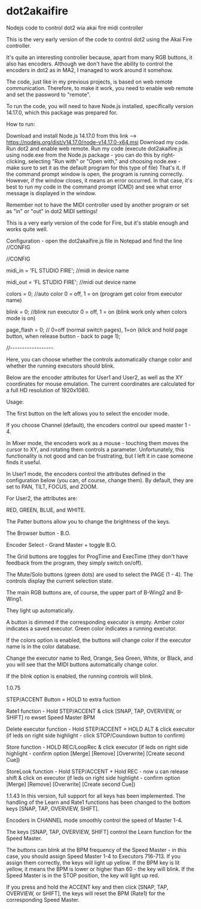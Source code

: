 # dot2akaifire
Nodejs code to control dot2 wia akai fire midi controller

This is the very early version of the code to control dot2 using the Akai Fire controller.

It's quite an interesting controller because, apart from many RGB buttons, it also has encoders. Although we don't have the ability to control the encoders in dot2 as in MA2, I managed to work around it somehow.

The code, just like in my previous projects, is based on web remote communication. Therefore, to make it work, you need to enable web remote and set the password to "remote".

To run the code, you will need to have Node.js installed, specifically version 14.17.0, which this package was prepared for.

How to run:

Download and install Node.js 14.17.0 from this link --> https://nodejs.org/dist/v14.17.0/node-v14.17.0-x64.msi
Download my code.
Run dot2 and enable web remote.
Run my code (execute dot2akaifire.js using node.exe from the Node.js package - you can do this by right-clicking, selecting "Run with" or "Open with," and choosing node.exe - make sure to set it as the default program for this type of file)
That's it. If the command prompt window is open, the program is running correctly. However, if the window closes, it means an error occurred. In that case, it's best to run my code in the command prompt (CMD) and see what error message is displayed in the window.

Remember not to have the MIDI controller used by another program or set as "in" or "out" in dot2 MIDI settings!

This is a very early version of the code for Fire, but it's stable enough and works quite well.


Configuration - open the dot2akaifire.js file in Notepad and find the line //CONFIG

//CONFIG

midi_in = 'FL STUDIO FIRE';     //midi in device name

midi_out = 'FL STUDIO FIRE';    //midi out device name

colors = 0; //auto color 0 = off, 1 = on (program get color from executor name)

blink = 0;  //blink run executor 0 = off, 1 = on (blink work only when colors mode is on)

page_flash = 0; // 0=off (normal switch pages), 1=on (klick and hold page button, when release button - back to page 1);


//------------------

Here, you can choose whether the controls automatically change color and whether the running executors should blink.

Below are the encoder attributes for User1 and User2, as well as the XY coordinates for mouse emulation. The current coordinates are calculated for a full HD resolution of 1920x1080.

Usage:

The first button on the left allows you to select the encoder mode.

If you choose Channel (default),
the encoders control our speed master 1 - 4.

In Mixer mode,
the encoders work as a mouse - touching them moves the cursor to XY, and rotating them controls a parameter. Unfortunately, this functionality is not good and can be frustrating, but I left it in case someone finds it useful.

In User1 mode,
the encoders control the attributes defined in the configuration below (you can, of course, change them).
By default, they are set to PAN, TILT, FOCUS, and ZOOM.

For User2, the attributes are:

RED, GREEN, BLUE, and WHITE.

The Patter buttons allow you to change the brightness of the keys.

The Browser button - B.O.

Encoder Select - Grand Master + toggle B.O.

The Grid buttons are toggles for ProgTime and ExecTime (they don't have feedback from the program, they simply switch on/off).

The Mute/Solo buttons (green dots) are used to select the PAGE (1 - 4). The controls display the current selection state.

The main RGB buttons are, of course, the upper part of B-Wing2 and B-Wing1.

They light up automatically.

A button is dimmed if the corresponding executor is empty.
Amber color indicates a saved executor.
Green color indicates a running executor.

If the colors option is enabled, the buttons will change color if the executor name is in the color database.

Change the executor name to Red, Orange, Sea Green, White, or Black, and you will see that the MIDI buttons automatically change color.

If the blink option is enabled, the running controls will blink.

1.0.75

STEP/ACCENT Button = HOLD to extra fuction

Rate1 function - Hold STEP/ACCENT & click [SNAP, TAP, OVERVIEW, or SHIFT] ro ewset Speed Master BPM

Delete executor function - Hold STEP/ACCENT + HOLD ALT & click executor (if leds on right side highlight - click STOP/Coundown button to confirm)

Store function - HOLD REC/LoopRec & click executor (if leds on right side highlight - confirm option [Merge] [Remove] [Overwrite] [Create second Cue])

StoreLook function - Hold STEP/ACCENT + Hold REC  - now u can release shift & click on executor (if leds on right side highlight - confirm option [Merge] [Remove] [Overwrite] [Create second Cue])


1.1.43
In this version, full support for all keys has been implemented.
The handling of the Learn and Rate1 functions has been changed to the bottom keys [SNAP, TAP, OVERVIEW, SHIFT].

Encoders in CHANNEL mode smoothly control the speed of Master 1-4.

The keys [SNAP, TAP, OVERVIEW, SHIFT] control the Learn function for the Speed Master.

The buttons can blink at the BPM frequency of the Speed Master - in this case, you should assign Speed Master 1-4 to Executors 716-713. If you assign them correctly, the keys will light up yellow.
If the BPM key is lit yellow, it means the BPM is lower or higher than 60 - the key will blink. If the Speed Master is in the STOP position, the key will light up red.

If you press and hold the ACCENT key and then click [SNAP, TAP, OVERVIEW, or SHIFT], the keys will reset the BPM (Rate1) for the corresponding Speed Master.
